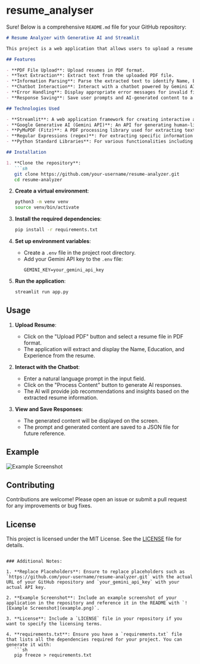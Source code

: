 # resume_analyser

Sure! Below is a comprehensive `README.md` file for your GitHub repository:

```markdown
# Resume Analyzer with Generative AI and Streamlit

This project is a web application that allows users to upload a resume in PDF format, extract relevant information (Name, Education, Experience), and interact with a chatbot powered by Gemini AI. The chatbot provides job recommendations and insights based on the extracted resume information and user prompts.

## Features

- **PDF File Upload**: Upload resumes in PDF format.
- **Text Extraction**: Extract text from the uploaded PDF file.
- **Information Parsing**: Parse the extracted text to identify Name, Education, and Experience.
- **Chatbot Interaction**: Interact with a chatbot powered by Gemini AI to get job recommendations and insights.
- **Error Handling**: Display appropriate error messages for invalid file uploads or extraction errors.
- **Response Saving**: Save user prompts and AI-generated content to a JSON file.

## Technologies Used

- **Streamlit**: A web application framework for creating interactive applications.
- **Google Generative AI (Gemini API)**: An API for generating human-like text based on prompts.
- **PyMuPDF (Fitz)**: A PDF processing library used for extracting text from PDF files.
- **Regular Expressions (regex)**: For extracting specific information from the text.
- **Python Standard Libraries**: For various functionalities including file handling and environment variable management.

## Installation

1. **Clone the repository**:
   ```sh
   git clone https://github.com/your-username/resume-analyzer.git
   cd resume-analyzer
   ```

2. **Create a virtual environment**:
   ```sh
   python3 -m venv venv
   source venv/bin/activate
   ```

3. **Install the required dependencies**:
   ```sh
   pip install -r requirements.txt
   ```

4. **Set up environment variables**:
   - Create a `.env` file in the project root directory.
   - Add your Gemini API key to the `.env` file:
     ```env
     GEMINI_KEY=your_gemini_api_key
     ```

5. **Run the application**:
   ```sh
   streamlit run app.py
   ```

## Usage

1. **Upload Resume**:
   - Click on the "Upload PDF" button and select a resume file in PDF format.
   - The application will extract and display the Name, Education, and Experience from the resume.

2. **Interact with the Chatbot**:
   - Enter a natural language prompt in the input field.
   - Click on the "Process Content" button to generate AI responses.
   - The AI will provide job recommendations and insights based on the extracted resume information.

3. **View and Save Responses**:
   - The generated content will be displayed on the screen.
   - The prompt and generated content are saved to a JSON file for future reference.

## Example

![Example Screenshot](example.png)

## Contributing

Contributions are welcome! Please open an issue or submit a pull request for any improvements or bug fixes.

## License

This project is licensed under the MIT License. See the [LICENSE](LICENSE) file for details.
```

### Additional Notes:

1. **Replace Placeholders**: Ensure to replace placeholders such as `https://github.com/your-username/resume-analyzer.git` with the actual URL of your GitHub repository and `your_gemini_api_key` with your actual API key.

2. **Example Screenshot**: Include an example screenshot of your application in the repository and reference it in the README with `![Example Screenshot](example.png)`.

3. **License**: Include a `LICENSE` file in your repository if you want to specify the licensing terms.

4. **requirements.txt**: Ensure you have a `requirements.txt` file that lists all the dependencies required for your project. You can generate it with:
   ```sh
   pip freeze > requirements.txt
   ```

